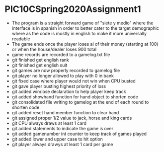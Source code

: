 # PIC10CSpring2020Assignment1
- The program is a straight forward game of "siete y medio" where the interface is in spanish in order to better cater to the target demographic where as the code is mostly in english to make it more universally readable
- The game ends once the player loses al of their money (starting at 100) or when the house/dealer loses 900 total
- game records are recorded to a gamelog.txt file
 - git finished get english rank
 - git finished get english suit
- git games are now properly recorded to gamelog file
- git player no longer allowed to play with 0 in bank
- git fixed case where player would not win when CPU busted
- git gave player busting highest priority of loss
- git added win/lose declaration to help player keep track
- git added showhand function for hand object to shorten code
- git consolidated file writing to gamelog at the end of each round to shorten code
- git added reset hand member function to clear hand
- git assigned proper 1/2 value to jack, horse and king cards
- git CPU always draws at least 1 card
- git added statements to indicate the game is over
- git added gamenumber int counter to keep track of games played
- git added lower and upper case to hit option
- git player always drawys at least 1 card per game
